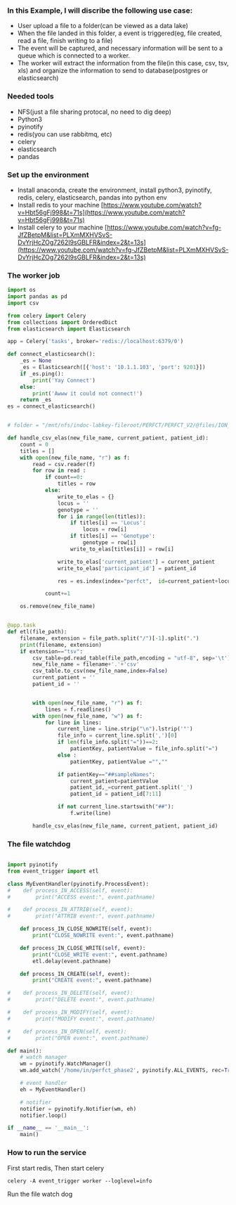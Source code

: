 ### In this Example, I will discribe the following use case:
* User upload a file to a folder(can be viewed as a data lake)
* When the file landed in this folder, a event is triggered(eg, file created, read a file, finish writing to a file)
* The event will be captured, and necessary information will be sent to a queue which is connected to a worker.
* The worker will extract the information from the file(in this case, csv, tsv, xls) and organize the information to send to database(postgres or elasticsearch)

### Needed tools
* NFS(just a file sharing protocal, no need to dig deep)
* Python3
* pyinotify
* redis(you can use rabbitmq, etc)
* celery
* elasticsearch
* pandas

### Set up the environment
* Install anaconda, create the environment, install python3, pyinotify, redis, celery, elasticsearch, pandas into python env
* Install redis to your machine
[https://www.youtube.com/watch?v=Hbt56gFj998&t=71s](https://www.youtube.com/watch?v=Hbt56gFj998&t=71s)
* Install celery to your machine
[https://www.youtube.com/watch?v=fg-JfZBetpM&list=PLXmMXHVSvS-DvYrjHcZOg7262I9sGBLFR&index=2&t=13s](https://www.youtube.com/watch?v=fg-JfZBetpM&list=PLXmMXHVSvS-DvYrjHcZOg7262I9sGBLFR&index=2&t=13s)

### The worker job   
```python
import os
import pandas as pd
import csv

from celery import Celery
from collections import OrderedDict
from elasticsearch import Elasticsearch

app = Celery('tasks', broker='redis://localhost:6379/0')

def connect_elasticsearch():
    _es = None
    _es = Elasticsearch([{'host': '10.1.1.103', 'port': 9201}])
    if _es.ping():
        print('Yay Connect')
    else:
        print('Awww it could not connect!')
    return _es
es = connect_elasticsearch()


# folder = "/mnt/nfs/indoc-labkey-fileroot/PERFCT/PERFCT_V2/@files/ION_TORRENT_DATA_UPLOAD"

def handle_csv_elas(new_file_name, current_patient, patient_id):
    count = 0
    titles = []
    with open(new_file_name, "r") as f:
        read = csv.reader(f)
        for row in read :
            if count==0:
                titles = row
            else:
                write_to_elas = {}
                locus = ''
                genotype = ''
                for i in range(len(titles)):
                    if titles[i] == 'Locus':
                        locus = row[i]
                    if titles[i] == 'Genotype':
                        genotype = row[i]
                    write_to_elas[titles[i]] = row[i]

                write_to_elas['current_patient'] = current_patient
                write_to_elas['participant_id'] = patient_id

                res = es.index(index="perfct",  id=current_patient+locus+genotype,body=write_to_elas)

            count+=1

    os.remove(new_file_name)


@app.task
def etl(file_path):
    filename, extension = file_path.split("/")[-1].split(".")
    print(filename, extension)
    if extension=="tsv":
        csv_table=pd.read_table(file_path,encoding = "utf-8", sep='\t')
        new_file_name = filename+'.'+'csv'
        csv_table.to_csv(new_file_name,index=False)
        current_patient = ''
        patient_id = ''


        with open(new_file_name, "r") as f:
            lines = f.readlines()
        with open(new_file_name, "w") as f:
            for line in lines:
                current_line = line.strip("\n").lstrip('"')
                file_info = current_line.split(',')[0]
                if len(file_info.split("="))==2:
                    patientKey, patientValue = file_info.split("=")
                else :
                    patientKey, patientValue ="",""

                if patientKey=="##sampleNames":
                    current_patient=patientValue
                    patient_id,_=current_patient.split('_')
                    patient_id = patient_id[7:11]

                if not current_line.startswith("##"):
                    f.write(line)

        handle_csv_elas(new_file_name, current_patient, patient_id)

```
### The file watchdog
```python

import pyinotify
from event_trigger import etl

class MyEventHandler(pyinotify.ProcessEvent):
#    def process_IN_ACCESS(self, event):
#        print("ACCESS event:", event.pathname)

#    def process_IN_ATTRIB(self, event):
#        print("ATTRIB event:", event.pathname)

    def process_IN_CLOSE_NOWRITE(self, event):
        print("CLOSE_NOWRITE event:", event.pathname)

    def process_IN_CLOSE_WRITE(self, event):
        print("CLOSE_WRITE event:", event.pathname)
        etl.delay(event.pathname)

    def process_IN_CREATE(self, event):
        print("CREATE event:", event.pathname)

#    def process_IN_DELETE(self, event):
#        print("DELETE event:", event.pathname)

#    def process_IN_MODIFY(self, event):
#        print("MODIFY event:", event.pathname)

#    def process_IN_OPEN(self, event):
#        print("OPEN event:", event.pathname)

def main():
    # watch manager
    wm = pyinotify.WatchManager()
    wm.add_watch('/home/in/perfct_phase2', pyinotify.ALL_EVENTS, rec=True, auto_add=True)

    # event handler
    eh = MyEventHandler()

    # notifier
    notifier = pyinotify.Notifier(wm, eh)
    notifier.loop()

if __name__ == '__main__':
    main()

```

### How to run the service
First start redis, Then start celery
```
celery -A event_trigger worker --loglevel=info
```
Run the file watch dog
